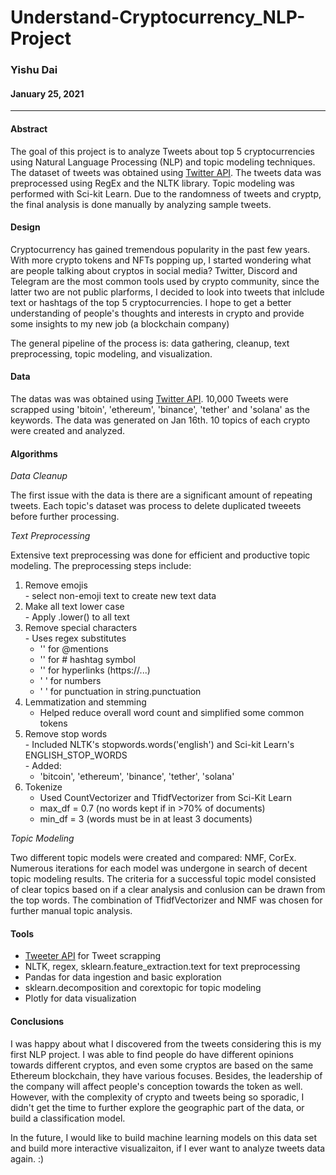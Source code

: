# Understand-Cryptocurrency_NLP-Project
### Yishu Dai
#### January 25, 2021
---

#### Abstract
  
The goal of this project is to analyze Tweets about top 5 cryptocurrencies using Natural Language Processing (NLP) and topic modeling techniques. The dataset of tweets was obtained using [Twitter API](https://developer.twitter.com/en/docs/twitter-api). The tweets data was preprocessed using RegEx and the NLTK library. Topic modeling was performed with Sci-kit Learn. Due to the randomness of tweets and cryptp, the final analysis is done manually by analyzing sample tweets.


#### Design

Cryptocurrency has gained tremendous popularity in the past few years. With more crypto tokens and NFTs popping up, I started wondering what are people talking about cryptos in social media? Twitter, Discord and Telegram are the most common tools used by crypto community, since the latter two are not public plarforms, I decided to look into tweets that inlclude text or hashtags of the top 5 cryptocurrencies. I hope to get a better understanding of people's thoughts and interests in crypto and provide some insights to my new job (a blockchain company)


The general pipeline of the process is: data gathering, cleanup, text preprocessing, topic modeling, and visualization. 

#### Data
  
The datas was was obtained using [Twitter API](https://developer.twitter.com/en/docs/twitter-api). 10,000 Tweets were scrapped using 'bitoin', 'ethereum', 'binance', 'tether' and 'solana' as the keywords. The data was generated on Jan 16th. 10 topics of each crypto were created and analyzed. 

  
#### Algorithms
  
*Data Cleanup* 
  
  The first issue with the data is there are a significant amount of repeating tweets. Each topic's dataset was process to delete duplicated tweeets before further processing. 
  
*Text Preprocessing*
  
  Extensive text preprocessing was done for efficient and productive topic modeling. The preprocessing steps include:
  1. Remove emojis  
    - select non-emoji text to create new text data
  3. Make all text lower case  
    - Apply .lower() to all text
  5. Remove special characters  
    - Uses regex substitutes 
      - '' for @mentions
      - '' for # hashtag symbol
      - '' for hyperlinks (https://...)
      - ' ' for numbers
      - ' ' for punctuation in string.punctuation
  7. Lemmatization and stemming 
      - Helped reduce overall word count and simplified some common tokens
  9. Remove stop words  
    - Included NLTK's stopwords.words('english') and Sci-kit Learn's ENGLISH_STOP_WORDS  
    - Added:
      - 'bitcoin', 'ethereum', 'binance', 'tether', 'solana'
  10. Tokenize  
      - Used CountVectorizer and TfidfVectorizer from Sci-Kit Learn
      - max_df = 0.7 (no words kept if in >70% of documents)
      - min_df = 3 (words must be in at least 3 documents)
  
*Topic Modeling*  
  
Two different topic models were created and compared: NMF, CorEx. Numerous iterations for each model was undergone in search of decent topic modeling results. The criteria for a successful topic model consisted of clear topics based on if a clear analysis and conlusion can be drawn from the top words. The combination of TfidfVectorizer and NMF was chosen for further manual topic analysis.  
  
  
#### Tools

- [Tweeter API](https://developer.twitter.com/en/docs/twitter-api) for Tweet scrapping
- NLTK, regex, sklearn.feature_extraction.text for text preprocessing
- Pandas for data ingestion and basic exploration
- sklearn.decomposition and corextopic for topic modeling
- Plotly for data visualization


#### Conclusions  
  
I was happy about what I discovered from the tweets considering this is my first NLP project. I was able to find people do have different opinions towards different cryptos, and even some cryptos are based on the same Ethereum blockchain, they have various focuses. Besides, the leadership of the company will affect people's conception towards the token as well. However, with the complexity of crypto and tweets being so sporadic, I didn't get the time to further explore the geographic part of the data, or build a classification model. 
  
In the future, I would like to build machine learning models on this data set and build more interactive visualizaiton, if I ever want to analyze tweets data again. :) 

